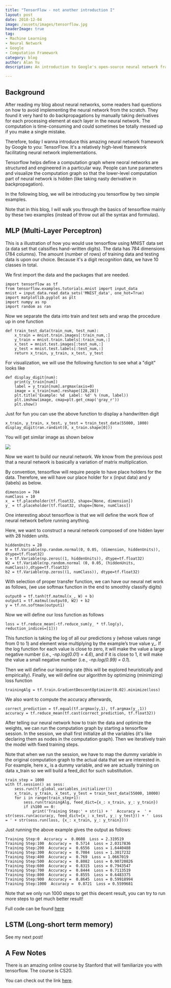 ```yaml
---
title: "TensorFlow - not another introduction I"
layout: post
date: 2018-12-04
image: /assets/images/tensorflow.jpg
headerImage: true
tag:
- Machine Learning
- Neural Network
- Google
- Computation Framework
category: blog
author: Alan Yu
description: An introduction to Google's open-source neural network framework tensorflow

---
```


## Background 

After reading my blog about neural networks, some readers had questions on how to avoid implementing the neural network from the scratch. They found it very hard to do backpropagations by manually taking derivatives for each processing element at each layer in the neural network. The computation is time-consuming and could sometimes be totally messed up if you make a single mistake.

Therefore, today I wanna introduce this amazing neural network framework by Google to you: TensorFlow. It's a relatively high-level framework facilitating neural network implementations. 

Tensorflow helps define a computation graph where neoral networks are structured and engineered in a particular way. People can tune parameters and visualize the computation graph so that the lower-level computation part of neural network is hidden (like taking nasty derivative in backpropagation).

In the following blog, we will be introducing you tensorflow by two simple examples. 

Note that in this blog, I will walk you through the basics of tensorflow mainly by 
these two examples (instead of throw out all the syntax and formulas).

## MLP (Multi-Layer Perceptron)

This is a illustration of how you would use tensorflow using MNIST data set (a data set that calssifies hand-written digits). The data has 784 dimensions (784 columns). The amount (number of rows) of training data and testing data is upon our choice. Because it's a digit recognition data, we have 10 classes in total. 


We first import the data and the packages that are needed.

```
import tensorflow as tf
from tensorflow.examples.tutorials.mnist import input_data
mnist = input_data.read_data_sets('MNIST_data', one_hot=True)
import matplotlib.pyplot as plt
import numpy as np
import random as ran
```

Now we separate the data into train and test sets and wrap the procedure up in one function

```
def train_test_data(train_num, test_num):
	x_train = mnist.train.images[:train_num,:]
	y_train = mnist.train.labels[:train_num,:]
	x_test = mnist.test.images[:test_num,:]
	y_test = mnist.test.labels[:test_num,:]
	return x_train, y_train, x_test, y_test
```

For visualization, we will use the following function to see what a "digit" looks like

```
def display_digit(num):
    print(y_train[num])
    label = y_train[num].argmax(axis=0)
    image = x_train[num].reshape([28,28])
    plt.title('Example: %d  Label: %d' % (num, label))
    plt.imshow(image, cmap=plt.get_cmap('gray_r'))
    plt.show()

```

Just for fun you can use the above function to display a handwritten digit

```
x_train, y_train, x_test, y_test = train_test_data(55000, 1000)
display_digit(ran.randint(0, x_train.shape[0])) 
```
You will get similar image as shown below


<img src="https://github.com/AlanFermat/AlanFermat.github.io/blob/master/assets/images/digit.jpg?raw=true">


Now we want to build our neural network. We know from the previous post that a neural network is basically a variation of matrix multiplication. 

By convention, tensorflow will require people to have place holders for the data. Therefore, we will have our place holder for x (input data) and y (labels) as below.

```
dimension = 784
numClass = 10
x_ = tf.placeholder(tf.float32, shape=[None, dimension])
y_ = tf.placeholder(tf.float32, shape=[None, numClass])
```

One interesting about tensorflow is that we will define the work flow of neural network before running anything. 

Here, we want to construct a neural network composed of one hidden layer with 28 hidden units. 

```
hiddenUnits = 28
W = tf.Variable(np.random.normal(0, 0.05, (dimension, hiddenUnits)), dtype=tf.float32)
b = tf.Variable(np.zeros((1, hiddenUnits)), dtype=tf.float32)
W2 = tf.Variable(np.random.normal (0, 0.05, (hiddenUnits, numClass)),dtype=tf.float32)
b2 = tf.Variable(np.zeros((1, numClass)), dtype=tf.float32)
```

With selection of proper transfer function, we can have our neural net work as follows, (we use softmax function in the end to smoothly classify digits)

```
output0 = tf.tanh(tf.matmul(x_, W) + b) 
output1 = tf.matmul(output0, W2) + b2
y = tf.nn.softmax(output1)
```

Now we will define our loss function as follows 

```
loss = tf.reduce_mean(-tf.reduce_sum(y_ * tf.log(y), reduction_indices=[1]))
```

This function is taking the log of all our predictions y (whose values range from 0 to 1) and element wise multiplying by the example’s true value y_. If the log function for each value is close to zero, it will make the value a large negative number (i.e., _-np.log(0.01) = 4.6_), and if it is close to 1, it will make the value a small negative number (i.e., _-np.log(0.99) = 0.1_).


Then we will define our learning rate (this will be explored heuristically and empirically).
Finally, we will define our algorithm by optimizing (minimizing) loss function 

```
trainingAlg = tf.train.GradientDescentOptimizer(0.02).minimize(loss)
```

We also want to compute the accuracy afterwards,

```
correct_prediction = tf.equal(tf.argmax(y,1), tf.argmax(y_,1))
accuracy = tf.reduce_mean(tf.cast(correct_prediction, tf.float32))
```


After telling our neural network how to train the data and optimize the weights, we can run the computation graph by starting a tensorflow session. In the session, we shall first initialize all the variables (it's like declaring them as nodes in the computation graph). Then we iteratively train the model with fixed training steps.

Note that when we run the session, we have to map the dummy variable in the original computation graph to the actual data that we are interested in. For example, here x_ is a dummy variable, and we are actually training on data x_train so we will build a feed_dict for such substitution.

```
train_step = 1000
with tf.session() as sess:
	sess.run(tf.global_variables_initializer())
	x_train, y_train, x_test, y_test = train_test_data(55000, 10000)
	for i in range(train_step+1):
    	sess.run(trainingAlg, feed_dict={x_: x_train, y_: y_train})
    	if i%100 == 0:
        	print('Training Step:' + str(i) + '  Accuracy =  ' + str(sess.run(accuracy, feed_dict={x_: x_test, y_: y_test})) + '  Loss = ' + str(sess.run(loss, {x_: x_train, y_: y_train})))
```

Just running the above example gives the output as follows:

```
Training Step:0  Accuracy =  0.0608  Loss = 2.319519
Training Step:100  Accuracy =  0.5714  Loss = 2.0317836
Training Step:200  Accuracy =  0.6556  Loss = 1.6440488
Training Step:300  Accuracy =  0.7084  Loss = 1.3017232
Training Step:400  Accuracy =  0.769  Loss = 1.0667019
Training Step:500  Accuracy =  0.8082  Loss = 0.90720826
Training Step:600  Accuracy =  0.8315  Loss = 0.7943547
Training Step:700  Accuracy =  0.8444  Loss = 0.7113519
Training Step:800  Accuracy =  0.8555  Loss = 0.6483375
Training Step:900  Accuracy =  0.8645  Loss = 0.59918994
Training Step:1000  Accuracy =  0.8721  Loss = 0.5599681
```

Note that we only run 1000 steps to get this decent result, you can try to run more steps to get much better result!


Full code can be found <a href="https://github.com/AlanFermat/Blogs/blob/master/TensorFlow/MLP.py">here</a>

## LSTM (Long-short term memory)

See my next post!



## A Few Notes

There is an amazing online course by Stanford that will familiarize you with tensorflow. The course is CS20.

You can check out the link <a href="https://web.stanford.edu/class/cs20si/syllabus.html">here</a>. 









